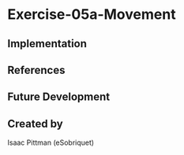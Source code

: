 # Exercise-05a-Movement


## Implementation

## References

## Future Development

## Created by
Isaac Pittman (eSobriquet)
